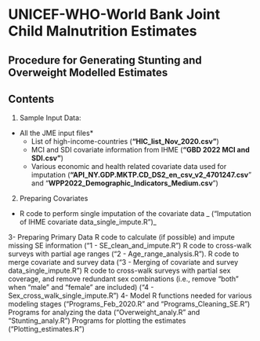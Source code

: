 # UNICEF-WHO-World Bank Joint Child Malnutrition Estimates


## Procedure for Generating Stunting and Overweight Modelled Estimates


## Contents
1. Sample Input Data:
* All the JME input files*
  - List of high-income-countries (**“HIC_list_Nov_2020.csv”**)
  - MCI and SDI covariate information from IHME (**“GBD 2022 MCI and SDI.csv”**)
  - Various economic and health related covariate data used for imputation
  (**“API_NY.GDP.MKTP.CD_DS2_en_csv_v2_4701247.csv**” and “**WPP2022_Demographic_Indicators_Medium.csv**”)

2. Preparing Covariates
  -  R code to perform single imputation of the covariate data
 _ (“Imputation of IHME covariate data_single_impute.R”)_

3- Preparing Primary Data
R code to calculate (if possible) and impute missing SE information (“1 - SE_clean_and_impute.R”)
R code to cross-walk surveys with partial age ranges (“2 - Age_range_analysis.R”).
R code to merge covariate and survey data (“3 - Merging of covariate and survey data_single_impute.R”)
R code to cross-walk surveys with partial sex coverage, and remove redundant sex combinations (i.e., remove “both” when “male” and “female” are included) (“4 - Sex_cross_walk_single_impute.R”)
4- Model
R functions needed for various modeling stages (“Programs_Feb_2020.R” and “Programs_Cleaning_SE.R”)
Programs for analyzing the data (“Overweight_analy.R” and “Stunting_analy.R”)
Programs for plotting the estimates (“Plotting_estimates.R”)
